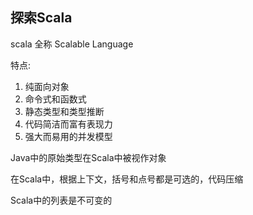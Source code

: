## 探索Scala

scala 全称 Scalable Language

特点:

1. 纯面向对象
2. 命令式和函数式
3. 静态类型和类型推断
4. 代码简洁而富有表现力
5. 强大而易用的并发模型

Java中的原始类型在Scala中被视作对象

在Scala中，根据上下文，括号和点号都是可选的，代码压缩


Scala中的列表是不可变的